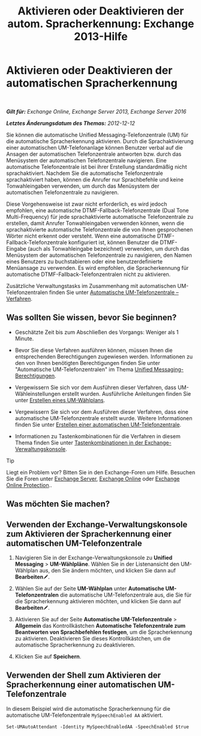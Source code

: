 ﻿---
title: 'Aktivieren oder Deaktivieren der autom. Spracherkennung: Exchange 2013-Hilfe'
TOCTitle: Aktivieren oder Deaktivieren der automatischen Spracherkennung
ms:assetid: 92b3b679-b503-4068-8e88-25ec0f4537ab
ms:mtpsurl: https://technet.microsoft.com/de-de/library/Bb232128(v=EXCHG.150)
ms:contentKeyID: 52062741
ms.date: 04/24/2018
mtps_version: v=EXCHG.150
ms.translationtype: HT
---

# Aktivieren oder Deaktivieren der automatischen Spracherkennung

 

_**Gilt für:** Exchange Online, Exchange Server 2013, Exchange Server 2016_

_**Letztes Änderungsdatum des Themas:** 2012-12-12_

Sie können die automatische Unified Messaging-Telefonzentrale (UM) für die automatische Spracherkennung aktivieren. Durch die Sprachaktivierung einer automatischen UM-Telefonanlage können Benutzer verbal auf die Ansagen der automatischen Telefonzentrale antworten bzw. durch das Menüsystem der automatischen Telefonzentrale navigieren. Eine automatische Telefonzentrale ist bei ihrer Erstellung standardmäßig nicht sprachaktiviert. Nachdem Sie die automatische Telefonzentrale sprachaktiviert haben, können die Anrufer nur Sprachbefehle und keine Tonwahleingaben verwenden, um durch das Menüsystem der automatischen Telefonzentrale zu navigieren.

Diese Vorgehensweise ist zwar nicht erforderlich, es wird jedoch empfohlen, eine automatische DTMF-Fallback-Telefonzentrale (Dual Tone Multi-Frequency) für jede sprachaktivierte automatische Telefonzentrale zu erstellen, damit Anrufer Tonwahleingaben verwenden können, wenn die sprachaktivierte automatische Telefonzentrale die von ihnen gesprochenen Wörter nicht erkennt oder versteht. Wenn eine automatische DTMF-Fallback-Telefonzentrale konfiguriert ist, können Benutzer die DTMF-Eingabe (auch als Tonwahleingabe bezeichnet) verwenden, um durch das Menüsystem der automatischen Telefonzentrale zu navigieren, den Namen eines Benutzers zu buchstabieren oder eine benutzerdefinierte Menüansage zu verwenden. Es wird empfohlen, die Spracherkennung für automatische DTMF-Fallback-Telefonzentralen nicht zu aktivieren.

Zusätzliche Verwaltungstasks im Zusammenhang mit automatischen UM-Telefonzentralen finden Sie unter [Automatische UM-Telefonzentrale – Verfahren](um-auto-attendant-procedures-exchange-2013-help.md).

## Was sollten Sie wissen, bevor Sie beginnen?

  - Geschätzte Zeit bis zum Abschließen des Vorgangs: Weniger als 1 Minute.

  - Bevor Sie diese Verfahren ausführen können, müssen Ihnen die entsprechenden Berechtigungen zugewiesen werden. Informationen zu den von Ihnen benötigten Berechtigungen finden Sie unter "Automatische UM-Telefonzentralen" im Thema [Unified Messaging-Berechtigungen](unified-messaging-permissions-exchange-2013-help.md).

  - Vergewissern Sie sich vor dem Ausführen dieser Verfahren, dass UM-Wähleinstellungen erstellt wurden. Ausführliche Anleitungen finden Sie unter [Erstellen eines UM-Wählplans](create-a-um-dial-plan-exchange-2013-help.md).

  - Vergewissern Sie sich vor dem Ausführen dieser Verfahren, dass eine automatische UM-Telefonzentrale erstellt wurde. Weitere Informationen finden Sie unter [Erstellen einer automatischen UM-Telefonzentrale](create-a-um-auto-attendant-exchange-2013-help.md).

  - Informationen zu Tastenkombinationen für die Verfahren in diesem Thema finden Sie unter [Tastenkombinationen in der Exchange-Verwaltungskonsole](keyboard-shortcuts-in-the-exchange-admin-center-exchange-online-protection-help.md).


> [!TIP]
> Liegt ein Problem vor? Bitten Sie in den Exchange-Foren um Hilfe. Besuchen Sie die Foren unter <A href="https://go.microsoft.com/fwlink/p/?linkid=60612">Exchange Server</A>, <A href="https://go.microsoft.com/fwlink/p/?linkid=267542">Exchange Online</A> oder <A href="https://go.microsoft.com/fwlink/p/?linkid=285351">Exchange Online Protection</A>..



## Was möchten Sie machen?

## Verwenden der Exchange-Verwaltungskonsole zum Aktivieren der Spracherkennung einer automatischen UM-Telefonzentrale

1.  Navigieren Sie in der Exchange-Verwaltungskonsole zu **Unified Messaging** \> **UM-Wählpläne**. Wählen Sie in der Listenansicht den UM-Wählplan aus, den Sie ändern möchten, und klicken Sie dann auf **Bearbeiten**![Bearbeitungssymbol](images/Bb124582.6f53ccb2-1f13-4c02-bea0-30690e6ea71d(EXCHG.150).gif "Bearbeitungssymbol").

2.  Wählen Sie auf der Seite **UM-Wählplan** unter **Automatische UM-Telefonzentralen** die automatische UM-Telefonzentrale aus, die Sie für die Spracherkennung aktivieren möchten, und klicken Sie dann auf **Bearbeiten**![Bearbeitungssymbol](images/Bb124582.6f53ccb2-1f13-4c02-bea0-30690e6ea71d(EXCHG.150).gif "Bearbeitungssymbol").

3.  Aktivieren Sie auf der Seite **Automatische UM-Telefonzentrale** \> **Allgemein** das Kontrollkästchen **Automatische Telefonzentrale zum Beantworten von Sprachbefehlen festlegen**, um die Spracherkennung zu aktivieren. Deaktivieren Sie dieses Kontrollkästchen, um die automatische Spracherkennung zu deaktivieren.

4.  Klicken Sie auf **Speichern**.

## Verwenden der Shell zum Aktivieren der Spracherkennung einer automatischen UM-Telefonzentrale

In diesem Beispiel wird die automatische Spracherkennung für die automatische UM-Telefonzentrale `MySpeechEnabled AA` aktiviert.

    Set-UMAutoAttendant -Identity MySpeechEnabledAA -SpeechEnabled $true

